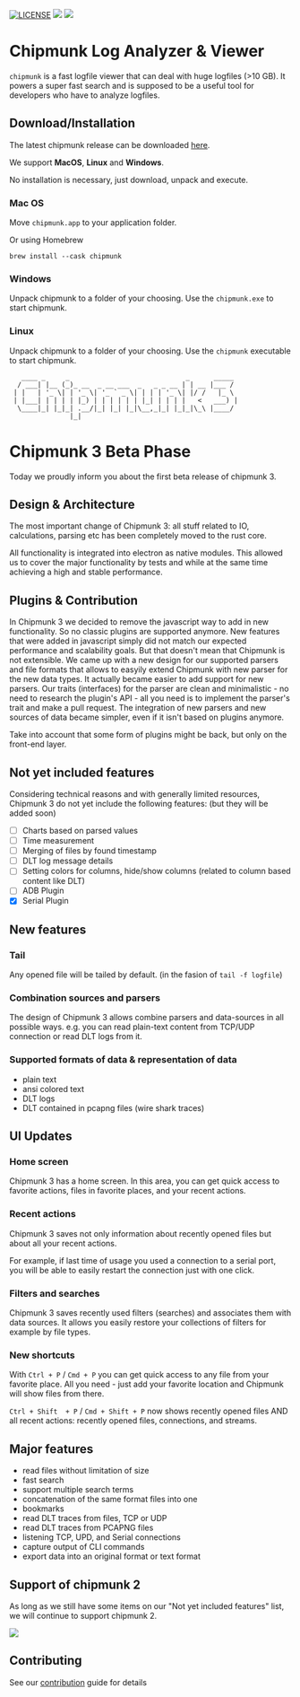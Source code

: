 [![LICENSE](https://img.shields.io/badge/License-Apache_2.0-blue.svg)](LICENSE.txt)
[![](https://github.com/esrlabs/chipmunk/actions/workflows/release_next.yml/badge.svg)](https://github.com/esrlabs/chipmunk/actions/workflows/release_next.yml)
[![](https://github.com/esrlabs/chipmunk/actions/workflows/lint_master.yml/badge.svg)](https://github.com/esrlabs/chipmunk/actions/workflows/lint_master.yml)

# Chipmunk Log Analyzer & Viewer

`chipmunk` is a fast logfile viewer that can deal with huge logfiles (>10 GB). It powers a super
fast search and is supposed to be a useful tool for developers who have to analyze logfiles.

## Download/Installation

The latest chipmunk release can be downloaded [here](https://github.com/esrlabs/chipmunk/releases).

We support **MacOS**, **Linux** and **Windows**.

No installation is necessary, just download, unpack and execute.

### Mac OS

Move `chipmunk.app` to your application folder.

Or using Homebrew
```
brew install --cask chipmunk
```

### Windows

Unpack chipmunk to a folder of your choosing. Use the `chipmunk.exe` to start chipmunk.

### Linux

Unpack chipmunk to a folder of your choosing. Use the `chipmunk` executable to start chipmunk.

```
   ____ _     _                             _      _____
  / ___| |__ (_)_ __  _ __ ___  _   _ _ __ | | __ |___ /
 | |   | '_ \| | '_ \| '_ ` _ \| | | | '_ \| |/ /   |_ \
 | |___| | | | | |_) | | | | | | |_| | | | |   <   ___) |
  \____|_| |_|_| .__/|_| |_| |_|\__,_|_| |_|_|\_\ |____/
               |_|
```

# Chipmunk 3 Beta Phase

Today we proudly inform you about the first beta release of chipmunk 3.

## Design & Architecture

The most important change of Chipmunk 3: all stuff related to IO, calculations, parsing etc has been completely moved to the rust core.

All functionality is integrated into electron as native modules. This allowed us to cover the  major functionality by tests and while at the same time achieving a high and stable performance.

## Plugins & Contribution

In Chipmunk 3 we decided to remove the javascript way to add in new functionality. So no classic plugins are supported anymore.
New features that were added in javascript simply did not match our expected performance and scalability goals.
But that doesn't mean that Chipmunk is not extensible. We came up with a new design for our supported parsers and file formats that allows to easyily extend Chipmunk with new parser for the new data types.
It actually became easier to add support for new parsers. Our traits (interfaces) for the parser are clean and minimalistic - no need to research the plugin's API - all you need is to implement the parser's trait and make a pull request.
The integration of new parsers and new sources of data became simpler, even if it isn't based on plugins anymore.

Take into account that some form of plugins might be back, but only on the front-end layer.

## Not yet included features

Considering technical reasons and with generally limited resources, Chipmunk 3 do not yet include the following features:
(but they will be added soon)

- [ ] Charts based on parsed values
- [ ] Time measurement
- [ ] Merging of files by found timestamp
- [ ] DLT log message details
- [ ] Setting colors for columns, hide/show columns (related to column based content like DLT)
- [ ] ADB Plugin
- [x] Serial Plugin

## New features

### Tail

Any opened file will be tailed by default. (in the fasion of `tail -f logfile`)

### Combination sources and parsers

The design of Chipmunk 3 allows combine parsers and data-sources in all possible ways. e.g. you can read plain-text content from TCP/UDP connection or read DLT logs from it.

### Supported formats of data & representation of data

- plain text
- ansi colored text
- DLT logs
- DLT contained in pcapng files (wire shark traces)

## UI Updates

### Home screen

Chipmunk 3 has a home screen. In this area, you can get quick access to favorite actions, files in favorite places, and your recent actions.

### Recent actions

Chipmunk 3 saves not only information about recently opened files but about all your recent actions.

For example, if last time of usage you used a connection to a serial port, you will be able to easily restart the connection just with one click.

### Filters and searches

Chipmunk 3 saves recently used filters (searches) and associates them with data sources. It allows you easily restore your collections of filters for example by file types.

### New shortcuts

With `Ctrl + P` / `Cmd + P` you can get quick access to any file from your favorite place. All you need - just add your favorite location and Chipmunk will show files from there.

`Ctrl + Shift  + P` / `Cmd + Shift + P` now shows recently opened files AND all recent actions: recently opened files, connections, and streams.

## Major features

- read files without limitation of size
- fast search
- support multiple search terms
- concatenation of the same format files into one
- bookmarks
- read DLT traces from files, TCP or UDP
- read DLT traces from PCAPNG files
- listening TCP, UPD, and Serial connections
- capture output of CLI commands
- export data into an original format or text format

## Support of chipmunk 2

As long as we still have some items on our "Not yet included features" list, we will continue to
support chipmunk 2.

![](https://esrlabs.github.io/chipmunk-docs/images/overview_frontpage.png)

## Contributing
See our [contribution](contribution.md) guide for details
